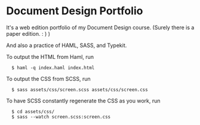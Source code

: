 # Document Design Portfolio

It's a web edition portfolio of my Document Design course. (Surely there is a paper edition. : ) )

And also a practice of HAML, SASS, and Typekit.

To output the HTML from Haml, run

      $ haml -q index.haml index.html

To output the CSS from SCSS, run

      $ sass assets/css/screen.scss assets/css/screen.css

To have SCSS constantly regenerate the CSS as you work, run

      $ cd assets/css/
      $ sass --watch screen.scss:screen.css
